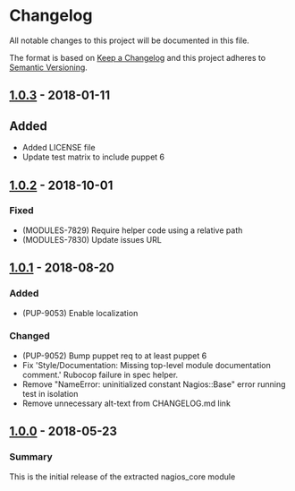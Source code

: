 # Changelog

All notable changes to this project will be documented in this file.

The format is based on [Keep a Changelog](http://keepachangelog.com/en/1.0.0/) and this project adheres to [Semantic Versioning](http://semver.org).

## [1.0.3] - 2018-01-11
## Added
- Added LICENSE file
- Update test matrix to include puppet 6

## [1.0.2] - 2018-10-01
### Fixed
- (MODULES-7829) Require helper code using a relative path
- (MODULES-7830) Update issues URL

## [1.0.1] - 2018-08-20
### Added
- (PUP-9053) Enable localization
### Changed
- (PUP-9052) Bump puppet req to at least puppet 6
- Fix 'Style/Documentation: Missing top-level module documentation comment.' Rubocop failure in spec helper.
- Remove "NameError: uninitialized constant Nagios::Base" error running test in isolation
- Remove unnecessary alt-text from CHANGELOG.md link

## [1.0.0] - 2018-05-23
### Summary
This is the initial release of the extracted nagios_core module

[1.0.3]: https://github.com/puppetlabs/puppetlabs-nagios_core/compare/1.0.2...1.0.3
[1.0.2]: https://github.com/puppetlabs/puppetlabs-nagios_core/compare/1.0.1...1.0.2
[1.0.1]: https://github.com/puppetlabs/puppetlabs-nagios_core/compare/1.0.0...1.0.1
[1.0.0]: https://github.com/puppetlabs/puppetlabs-nagios_core/releases/tag/1.0.0
